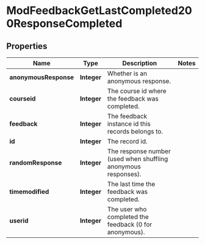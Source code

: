 

# ModFeedbackGetLastCompleted200ResponseCompleted


## Properties

| Name | Type | Description | Notes |
|------------ | ------------- | ------------- | -------------|
|**anonymousResponse** | **Integer** | Whether is an anonymous response. |  |
|**courseid** | **Integer** | The course id where the feedback was completed. |  |
|**feedback** | **Integer** | The feedback instance id this records belongs to. |  |
|**id** | **Integer** | The record id. |  |
|**randomResponse** | **Integer** | The response number (used when shuffling anonymous responses). |  |
|**timemodified** | **Integer** | The last time the feedback was completed. |  |
|**userid** | **Integer** | The user who completed the feedback (0 for anonymous). |  |



